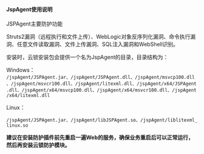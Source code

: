 #### JspAgent使用说明

JSPAgent主要防护功能

Struts2漏洞（远程执行和文件上传）、WebLogic对象反序列化漏洞、命令执行漏洞、任意文件读取漏洞、文件上传漏洞、SQL注入漏洞和WebShell识别。

安装时，云锁安装包会提供一个名为JspAgent的目录，目录结构为：

Windows：
`/jspAgent/JSPAgent.jar、/jspAgent/JSPAgent.dll、/jspAgent/msvcp100.dll、/jspAgent/msvcr100.dll、/jspAgent/litexml.dll、/jspAgent/x64/JSPAgent.dll、/jspAgent/x64/msvcp100.dll、/jspAgent/x64/msvcr100.dll、/jspAgent/x64/litexml.dll`

Linux：

`/jspAgent/JSPAgent.jar、/jspAgent/libJSPAgent.so、/jspAgent/liblitexml_linux.so`

**建议在安装防护插件前先重启一遍Web的服务，确保业务重启后可以正常运行，然后再安装云锁防护模块。**


